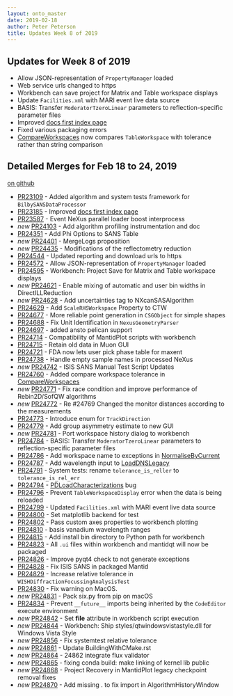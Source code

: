 ```yaml
---
layout: onto_master
date: 2019-02-18
author: Peter Peterson
title: Updates Week 8 of 2019
---
```

Updates for Week 8 of 2019
--------------------------
* Allow JSON-representation of `PropertyManager` loaded
* Web service urls changed to https
* Workbench can save project for Matrix and Table workspace displays
* Update `Facilities.xml` with MARI event live data source
* BASIS: Transfer `ModeratorTzeroLinear` parameters to reflection-specific parameter files
* Improved [docs first index page](http://docs.mantidproject.org/nightly/)
* Fixed various packaging errors
* [CompareWorkspaces](http://docs.mantidproject.org/nightly/algorithms/CompareWorkspaces-v1.html) now compares `TableWorkspace` with tolerance rather than string comparison

Detailed Merges for Feb 18 to 24, 2019
--------------------------------------
[on github](https://github.com/mantidproject/mantid/pulls?q=is%3Apr+merged%3A2019-02-19..2019-02-24)

* [PR23109](https://github.com/mantidproject/mantid/pull/23109) - Added algorithm and system tests framework for `BilbySANSDataProcessor`
* [PR23185](https://github.com/mantidproject/mantid/pull/23185) - Improved [docs first index page](http://docs.mantidproject.org/nightly/)
* [PR23587](https://github.com/mantidproject/mantid/pull/23587) - Event NeXus parallel loader boost interprocess
* *new* [PR24103](https://github.com/mantidproject/mantid/pull/24103) - Add algorithm profiling instrumentation and doc
* [PR24351](https://github.com/mantidproject/mantid/pull/24351) - Add Phi Options to SANS Table
* *new* [PR24401](https://github.com/mantidproject/mantid/pull/24401) - MergeLogs proposition
* *new* [PR24435](https://github.com/mantidproject/mantid/pull/24435) - Modifications of the reflectometry reduction
* [PR24544](https://github.com/mantidproject/mantid/pull/24544) - Updated reporting and download urls to https
* [PR24572](https://github.com/mantidproject/mantid/pull/24572) - Allow JSON-representation of `PropertyManager` loaded
* [PR24595](https://github.com/mantidproject/mantid/pull/24595) - Workbench: Project Save for Matrix and Table workspace displays
* *new* [PR24621](https://github.com/mantidproject/mantid/pull/24621) - Enable mixing of automatic and user bin widths in DirectILLReduction
* *new* [PR24628](https://github.com/mantidproject/mantid/pull/24628) - Add uncertainties tag to NXcanSASAlgorithm
* [PR24629](https://github.com/mantidproject/mantid/pull/24629) - Add `ScaleRHSWorkspace` Property to CTW
* [PR24677](https://github.com/mantidproject/mantid/pull/24677) - More reliable point generation in `CSGObject` for simple shapes
* [PR24688](https://github.com/mantidproject/mantid/pull/24688) - Fix Unit Identification in `NexusGeometryParser`
* [PR24697](https://github.com/mantidproject/mantid/pull/24697) - added ansto pelican support
* [PR24714](https://github.com/mantidproject/mantid/pull/24714) - Compatibility of MantidPlot scripts with workbench
* [PR24715](https://github.com/mantidproject/mantid/pull/24715) - Retain old data in Muon GUI
* [PR24721](https://github.com/mantidproject/mantid/pull/24721) - FDA now lets user pick phase table for maxent
* [PR24738](https://github.com/mantidproject/mantid/pull/24738) - Handle empty sample names in processed NeXus
* *new* [PR24742](https://github.com/mantidproject/mantid/pull/24742) - ISIS SANS Manual Test Script Updates
* [PR24760](https://github.com/mantidproject/mantid/pull/24760) - Added compare workspace tolerance in [CompareWorkspaces](http://docs.mantidproject.org/nightly/algorithms/CompareWorkspaces-v1.html)
* *new* [PR24771](https://github.com/mantidproject/mantid/pull/24771) - Fix race condition and improve performance of Rebin2D/SofQW algorithms
* *new* [PR24772](https://github.com/mantidproject/mantid/pull/24772) - Re #24769 Changed the monitor distances according to the measurements
* [PR24773](https://github.com/mantidproject/mantid/pull/24773) - Introduce enum for `TrackDirection`
* [PR24779](https://github.com/mantidproject/mantid/pull/24779) - Add group asymmetry estimate to new GUI
* *new* [PR24781](https://github.com/mantidproject/mantid/pull/24781) - Port workspace history dialog to workbench
* [PR24784](https://github.com/mantidproject/mantid/pull/24784) - BASIS: Transfer `ModeratorTzeroLinear` parameters to reflection-specific parameter files
* [PR24786](https://github.com/mantidproject/mantid/pull/24786) - Add workspace name to exceptions in [NormaliseByCurrent](http://docs.mantidproject.org/nightly/algorithms/NormaliseByCurrent-v1.html)
* [PR24787](https://github.com/mantidproject/mantid/pull/24787) - Add wavelength input to [LoadDNSLegacy](http://docs.mantidproject.org/nightly/algorithms/LoadDNSLegacy-v1.html)
* [PR24791](https://github.com/mantidproject/mantid/pull/24791) - System tests: rename `tolerance_is_reller` to `tolerance_is_rel_err`
* [PR24794](https://github.com/mantidproject/mantid/pull/24794) - [PDLoadCharacterizations](http://docs.mantidproject.org/nightly/algorithms/PDLoadCharacterizations-v1.html) bug
* [PR24796](https://github.com/mantidproject/mantid/pull/24796) - Prevent `TableWorkspaceDisplay` error when the data is being reloaded
* [PR24799](https://github.com/mantidproject/mantid/pull/24799) - Updated `Facilities.xml` with MARI event live data source
* [PR24800](https://github.com/mantidproject/mantid/pull/24800) - Set matplotlib backend for test
* [PR24802](https://github.com/mantidproject/mantid/pull/24802) - Pass custom axes properties to workbench plotting
* [PR24810](https://github.com/mantidproject/mantid/pull/24810) - basis vanadium wavelength ranges
* [PR24815](https://github.com/mantidproject/mantid/pull/24815) - Add install bin directory to Python path for workbench
* [PR24823](https://github.com/mantidproject/mantid/pull/24823) - All `.ui` files within workbench and mantidqt will now be packaged
* [PR24826](https://github.com/mantidproject/mantid/pull/24826) - Improve pyqt4 check to not generate exceptions
* [PR24828](https://github.com/mantidproject/mantid/pull/24828) - Fix ISIS SANS in packaged Mantid
* [PR24829](https://github.com/mantidproject/mantid/pull/24829) - Increase relative tolerance in `WISHDiffractionFocussingAnalysisTest`
* [PR24830](https://github.com/mantidproject/mantid/pull/24830) - Fix warning on MacOS.
* *new* [PR24831](https://github.com/mantidproject/mantid/pull/24831) - Pack six.py from pip on macOS
* [PR24834](https://github.com/mantidproject/mantid/pull/24834) - Prevent `__future__` imports being inherited by the `CodeEditor` execute environment
* *new* [PR24842](https://github.com/mantidproject/mantid/pull/24842) - Set __file__ attribute in workbench script execution
* *new* [PR24844](https://github.com/mantidproject/mantid/pull/24844) - Workbench: Ship styles/qtwindowsvistastyle.dll for Windows Vista Style
* *new* [PR24856](https://github.com/mantidproject/mantid/pull/24856) - Fix systemtest relative tolerance
* *new* [PR24861](https://github.com/mantidproject/mantid/pull/24861) - Update BuildingWithCMake.rst
* *new* [PR24864](https://github.com/mantidproject/mantid/pull/24864) - 24862 integrate flux validator
* *new* [PR24865](https://github.com/mantidproject/mantid/pull/24865) - fixing conda build: make linking of kernel lib public
* *new* [PR24868](https://github.com/mantidproject/mantid/pull/24868) - Project Recovery in MantidPlot legacy checkpoint removal fixes
* *new* [PR24870](https://github.com/mantidproject/mantid/pull/24870) - Add missing . to fix import in AlgorithmHistoryWindow
